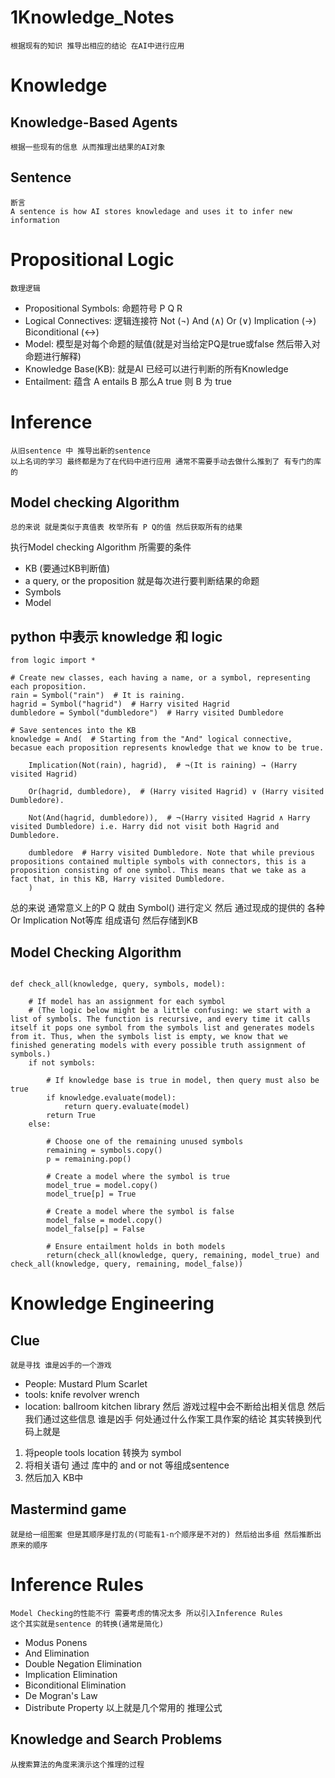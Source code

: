 # 1Knowledge_Notes 
    根据现有的知识 推导出相应的结论 在AI中进行应用

# Knowledge
##  Knowledge-Based Agents
    根据一些现有的信息 从而推理出结果的AI对象
## Sentence
    断言 
    A sentence is how AI stores knowledage and uses it to infer new information

# Propositional Logic
    数理逻辑
- Propositional Symbols: 命题符号 P Q R
- Logical Connectives: 逻辑连接符 Not (¬) And (∧) Or (∨) Implication (→) Biconditional (↔) 
- Model: 模型是对每个命题的赋值(就是对当给定PQ是true或false 然后带入对命题进行解释)
- Knowledge Base(KB): 就是AI 已经可以进行判断的所有Knowledge
- Entailment: 蕴含  A entails B 那么A true 则 B 为 true

# Inference
    从旧sentence 中 推导出新的sentence 
    以上名词的学习 最终都是为了在代码中进行应用 通常不需要手动去做什么推到了 有专门的库的

## Model checking Algorithm
    总的来说 就是类似于真值表 枚举所有 P Q的值 然后获取所有的结果
执行Model checking Algorithm 所需要的条件
- KB (要通过KB判断值)
- a query, or the proposition 就是每次进行要判断结果的命题
- Symbols
- Model


## python 中表示 knowledge 和 logic
```pycon
from logic import *

# Create new classes, each having a name, or a symbol, representing each proposition.
rain = Symbol("rain")  # It is raining.
hagrid = Symbol("hagrid")  # Harry visited Hagrid
dumbledore = Symbol("dumbledore")  # Harry visited Dumbledore

# Save sentences into the KB
knowledge = And(  # Starting from the "And" logical connective, becasue each proposition represents knowledge that we know to be true.

    Implication(Not(rain), hagrid),  # ¬(It is raining) → (Harry visited Hagrid)

    Or(hagrid, dumbledore),  # (Harry visited Hagrid) ∨ (Harry visited Dumbledore).

    Not(And(hagrid, dumbledore)),  # ¬(Harry visited Hagrid ∧ Harry visited Dumbledore) i.e. Harry did not visit both Hagrid and Dumbledore.

    dumbledore  # Harry visited Dumbledore. Note that while previous propositions contained multiple symbols with connectors, this is a proposition consisting of one symbol. This means that we take as a fact that, in this KB, Harry visited Dumbledore.
    )
```
总的来说 通常意义上的P Q 就由 Symbol() 进行定义  然后 通过现成的提供的 各种Or Implication Not等库 组成语句 然后存储到KB

## Model Checking Algorithm
```pycon

def check_all(knowledge, query, symbols, model):

    # If model has an assignment for each symbol
    # (The logic below might be a little confusing: we start with a list of symbols. The function is recursive, and every time it calls itself it pops one symbol from the symbols list and generates models from it. Thus, when the symbols list is empty, we know that we finished generating models with every possible truth assignment of symbols.)
    if not symbols:

        # If knowledge base is true in model, then query must also be true
        if knowledge.evaluate(model):
            return query.evaluate(model)
        return True
    else:

        # Choose one of the remaining unused symbols
        remaining = symbols.copy()
        p = remaining.pop()

        # Create a model where the symbol is true
        model_true = model.copy()
        model_true[p] = True

        # Create a model where the symbol is false
        model_false = model.copy()
        model_false[p] = False

        # Ensure entailment holds in both models
        return(check_all(knowledge, query, remaining, model_true) and check_all(knowledge, query, remaining, model_false))

```

# Knowledge Engineering
## Clue 
    就是寻找 谁是凶手的一个游戏 
- People: Mustard Plum Scarlet
- tools: knife revolver wrench 
- location: ballroom kitchen library
然后 游戏过程中会不断给出相关信息 然后我们通过这些信息 谁是凶手 何处通过什么作案工具作案的结论
其实转换到代码上就是
1. 将people tools location 转换为 symbol
2. 将相关语句 通过 库中的 and or not 等组成sentence
3. 然后加入 KB中

## Mastermind game
    就是给一组图案 但是其顺序是打乱的(可能有1-n个顺序是不对的) 然后给出多组 然后推断出原来的顺序

# Inference Rules
    Model Checking的性能不行 需要考虑的情况太多 所以引入Inference Rules 
    这个其实就是sentence 的转换(通常是简化)
- Modus Ponens
- And Elimination
- Double Negation Elimination
- Implication Elimination
- Biconditional Elimination
- De Mogran's Law
- Distribute Property
以上就是几个常用的 推理公式

## Knowledge and Search Problems
    从搜索算法的角度来演示这个推理的过程

```



```



